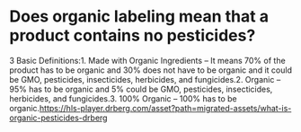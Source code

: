# Does organic labeling mean that a product contains no pesticides?

3 Basic Definitions:1. Made with Organic Ingredients – It means 70% of the product has to be organic and 30% does not have to be organic and it could be GMO, pesticides, insecticides, herbicides, and fungicides.2. Organic – 95% has to be organic and 5% could be GMO, pesticides, insecticides, herbicides, and fungicides.3. 100% Organic – 100% has to be organic.https://hls-player.drberg.com/asset?path=migrated-assets/what-is-organic-pesticides-drberg